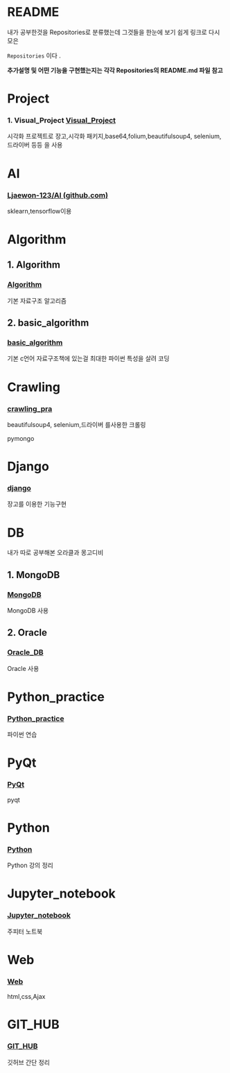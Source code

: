 # README

내가 공부한것을 Repositories로 분류했는데 그것들을 한눈에 보기 쉽게 링크로 다시 모은 

`Repositories` 이다 .

**추가설명 및 어떤 기능을 구현했는지는 각각 Repositories의 README.md 파일 참고**

# Project

### 1. Visual_Project   [Visual_Project](https://github.com/Ljaewon-123/Visual_Project) 

시각화 프로젝트로 장고,시각화 패키지,base64,folium,beautifulsoup4, selenium,드라이버 등등 을 사용



# AI

### [Ljaewon-123/AI (github.com)](https://github.com/Ljaewon-123/AI)

sklearn,tensorflow이용 

# Algorithm

## 1. Algorithm

### [Algorithm](https://github.com/Ljaewon-123/Algorithm)

기본 자료구조 알고리즘

## 2. basic_algorithm

### [basic_algorithm](https://github.com/Ljaewon-123/basic_algorithm) 

기본 c언어 자료구조책에 있는걸 최대한 파이썬 특성을 살려 코딩

# Crawling

### [crawling_pra](https://github.com/Ljaewon-123/crawling_pra)

beautifulsoup4, selenium,드라이버 를사용한 크롤링 

pymongo

# Django

### [django](https://github.com/Ljaewon-123/django)

장고를 이용한 기능구현

# DB
내가 따로 공부해본 오라클과 몽고디비

## 1. MongoDB

### [MongoDB](https://github.com/Ljaewon-123/MongoDB)

MongoDB 사용

## 2. Oracle

### [Oracle_DB](https://github.com/Ljaewon-123/Oracle_DB)

Oracle 사용

# Python_practice

### [Python_practice](https://github.com/Ljaewon-123/Python_practice)

파이썬 연습

# PyQt

### [PyQt](https://github.com/Ljaewon-123/PyQt)

pyqt

# Python

### [Python](https://github.com/Ljaewon-123/Python)

Python 강의 정리

# Jupyter_notebook

### [Jupyter_notebook](https://github.com/Ljaewon-123/Jupyter_notebook)

주피터 노트북

# Web

### [Web](https://github.com/Ljaewon-123/Web) 

html,css,Ajax

# GIT_HUB

### [GIT_HUB](https://github.com/Ljaewon-123/GIT_HUB)

깃허브 간단 정리

